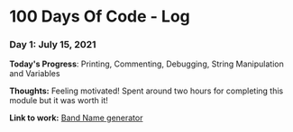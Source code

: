 # 100 Days Of Code - Log

### Day 1: July 15, 2021

**Today's Progress**: Printing, Commenting, Debugging, String Manipulation and Variables  

**Thoughts:** Feeling motivated! Spent around two hours for completing this module but it was worth it!

**Link to work:** [Band Name generator](https://replit.com/@theyashviradia/band-name-generator?embed=1&output=1#main.py)
